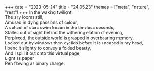 +++
date = "2023-05-24"
title = "24.05.23"
themes = ["meta", "nature", "rest"]
+++
In the waking twilight,  
The sky looms still,  
Amused in dying passions of colour,  
A school of stars swim frozen in the timeless seconds,  
Stalled out of sight behind the withering elation of evening,  
Perplexed, the outside world is grasped in overbearing memory,  
Locked out by windows then eyelids before it is encased in my head,  
I bend it slightly to convey a folded beauty,  
And I spill it out onto this virtual page,  
Light as paper,  
Pen flowing as binary charge.
